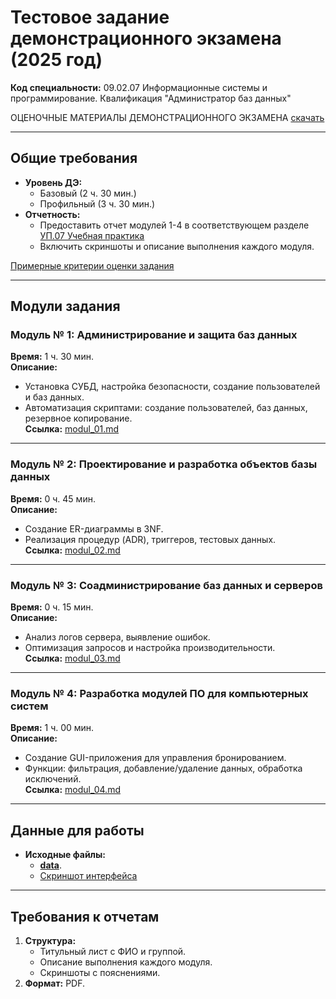 # Тестовое задание демонстрационного экзамена (2025 год) 
**Код специальности:** 09.02.07 Информационные системы и программирование. Квалификация "Администратор баз данных"   

ОЦЕНОЧНЫЕ МАТЕРИАЛЫ ДЕМОНСТРАЦИОННОГО ЭКЗАМЕНА [скачать](https://github.com/BosenkoTM/DE-MTKP/blob/main/de/2025/tipovoe_zadanie/%D0%9A%D0%9E%D0%94%2009.02.07-3-2025%20%D0%A2%D0%BE%D0%BC%201.pdf)

---

## Общие требования  
- **Уровень ДЭ:**  
  - Базовый (2 ч. 30 мин.)  
  - Профильный (3 ч. 30 мин.)  
- **Отчетность:**  
  - Предоставить отчет модулей 1-4 в соответствующем разделе [УП.07 Учебная практика](https://e-learning.bmstu.ru/mtkp/course/view.php?id=633) 
  - Включить скриншоты и описание выполнения каждого модуля.  

[Примерные критерии оценки задания](https://github.com/BosenkoTM/DE-MTKP-2023/blob/main/criteria_Variant_1_2022.xlsx)


---

## Модули задания  

### Модуль № 1: Администрирование и защита баз данных  
**Время:** 1 ч. 30 мин.  
**Описание:**  
- Установка СУБД, настройка безопасности, создание пользователей и баз данных.  
- Автоматизация скриптами: создание пользователей, баз данных, резервное копирование.  
**Ссылка:** [modul_01.md](modul_01.md)  

---

### Модуль № 2: Проектирование и разработка объектов базы данных  
**Время:** 0 ч. 45 мин.  
**Описание:**  
- Создание ER-диаграммы в 3NF.  
- Реализация процедур (ADR), триггеров, тестовых данных.  
**Ссылка:** [modul_02.md](modul_02.md)  

---

### Модуль № 3: Соадминистрирование баз данных и серверов  
**Время:** 0 ч. 15 мин.  
**Описание:**  
- Анализ логов сервера, выявление ошибок.  
- Оптимизация запросов и настройка производительности.  
**Ссылка:** [modul_03.md](modul_03.md)  

---

### Модуль № 4: Разработка модулей ПО для компьютерных систем  
**Время:** 1 ч. 00 мин.  
**Описание:**  
- Создание GUI-приложения для управления бронированием.  
- Функции: фильтрация, добавление/удаление данных, обработка исключений.  
**Ссылка:** [modul_04.md](modul_04.md)  

---

## Данные для работы  
- **Исходные файлы:**  
  - [**data**](https://github.com/BosenkoTM/DE-MTKP/tree/main/de/2025/tipovoe_zadanie/data).  
  - [Скриншот интерфейса](data/ui_db.jpg)  

---

## Требования к отчетам  
1. **Структура:**  
   - Титульный лист с ФИО и группой.  
   - Описание выполнения каждого модуля.  
   - Скриншоты с пояснениями.  
2. **Формат:** PDF.


